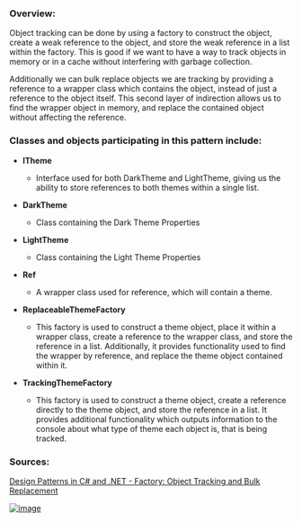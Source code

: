 
### **Overview:**

Object tracking can be done by using a factory to construct the object, create a weak reference to the object, and store the weak reference in a list within the factory. This is good if we want to have a way to track objects in memory or in a cache without interfering with garbage collection.

Additionally we can bulk replace objects we are tracking by providing a reference to a wrapper class which contains the object, instead of just a reference to the object itself. This second layer of indirection allows us to find the wrapper object in memory, and replace the contained object without affecting the reference. 

### **Classes and objects participating in this pattern include:**

- **ITheme**
	- Interface used for both DarkTheme and LightTheme, giving us the ability to store references to both themes within a single list.
	
- **DarkTheme**
	- Class containing the Dark Theme Properties

- **LightTheme**
	- Class containing the Light Theme Properties

- **Ref**
	- A wrapper class used for reference, which will contain a theme.
	
- **ReplaceableThemeFactory**
	- This factory is used to construct a theme object, place it within a wrapper class, create a reference to the wrapper class, and store the reference in a list. Additionally, it provides functionality used to find the wrapper by reference, and replace the theme object contained within it.

- **TrackingThemeFactory**
	- This factory is used to construct a theme object, create a reference directly to the theme object, and store the reference in a list. It provides additional functionality which outputs information to the console about what type of theme each object is, that is being tracked.

### **Sources:**
[Design Patterns in C# and .NET - Factory: Object Tracking and Bulk Replacement](https://www.udemy.com/course/design-patterns-csharp-dotnet/)

[![image](https://github.com/nicholasrwx/GangOfFourPatterns/blob/main/Imgs/back-arrow_1f519.png)](https://github.com/nicholasrwx/GangOfFourPatterns/tree/main)